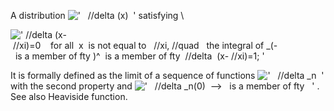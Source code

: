 A distribution
!['   //delta (x)  '](../dictionary/equation_images/640.2..png)
satisfying \\

![' //delta (x- //xi)=0    for all  x  is not equal to   //xi, //quad   the integral of \_(-  is a member of fty )\^  is a member of fty  //delta  (x- //xi)=1; '](../dictionary/equation_images/640.1..png)

It is formally defined as the limit of a sequence of functions
!['   //delta \_n  '](../dictionary/equation_images/640.3..png) with the
second property and
!['   //delta \_n(0)  --\>   is a member of fty   '](../dictionary/equation_images/640.4..png)
. See also Heaviside function.
